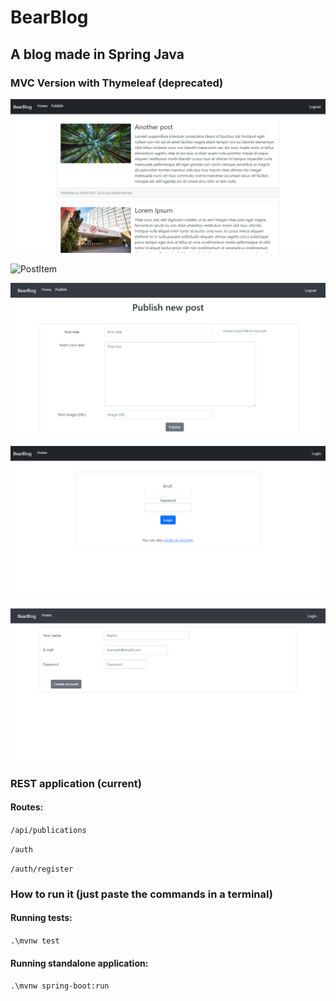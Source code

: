 # BearBlog

## A blog made in Spring Java 

### MVC Version with Thymeleaf (deprecated)

![Home](screenshots/homepage.png)

![PostItem](screenshots/news.png)

![Publish](screenshots/publish.png)

![Login](screenshots/login.png)

![Register](screenshots/register.png)


### REST application (current)

#### Routes:

```/api/publications```

```/auth```

```/auth/register```

### How to run it (just paste the commands in a terminal)

#### Running tests:
```.\mvnw test``` 

#### Running standalone application:
```.\mvnw spring-boot:run```
